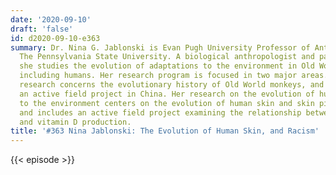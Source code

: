 ```yaml
---
date: '2020-09-10'
draft: 'false'
id: d2020-09-10-e363
summary: Dr. Nina G. Jablonski is Evan Pugh University Professor of Anthropology at
  The Pennsylvania State University. A biological anthropologist and paleobiologist,
  she studies the evolution of adaptations to the environment in Old World primates
  including humans. Her research program is focused in two major areas. Her paleoanthropological
  research concerns the evolutionary history of Old World monkeys, and currently includes
  an active field project in China. Her research on the evolution of human adaptations
  to the environment centers on the evolution of human skin and skin pigmentation,
  and includes an active field project examining the relationship between skin pigmentation
  and vitamin D production.
title: '#363 Nina Jablonski: The Evolution of Human Skin, and Racism'
---
```

{{< episode >}}
